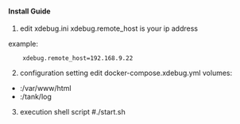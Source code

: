 #### Install Guide ####

1. edit xdebug.ini
xdebug.remote_host is your ip address 

example:
```
    xdebug.remote_host=192.168.9.22
```

2. configuration setting
edit docker-compose.xdebug.yml
volumes:
- <your www root path>:/var/www/html
- <your log path>:/tank/log

3. execution shell script
#./start.sh